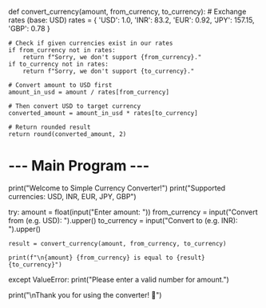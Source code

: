 
def convert_currency(amount, from_currency, to_currency):
    # Exchange rates (base: USD)
    rates = {
        'USD': 1.0,
        'INR': 83.2,
        'EUR': 0.92,
        'JPY': 157.15,
        'GBP': 0.78
    }

    # Check if given currencies exist in our rates
    if from_currency not in rates:
        return f"Sorry, we don't support {from_currency}."
    if to_currency not in rates:
        return f"Sorry, we don't support {to_currency}."

    # Convert amount to USD first
    amount_in_usd = amount / rates[from_currency]

    # Then convert USD to target currency
    converted_amount = amount_in_usd * rates[to_currency]

    # Return rounded result
    return round(converted_amount, 2)


# --- Main Program ---

print("Welcome to Simple Currency Converter!")
print("Supported currencies: USD, INR, EUR, JPY, GBP")

try:
    amount = float(input("Enter amount: "))
    from_currency = input("Convert from (e.g. USD): ").upper()
    to_currency = input("Convert to (e.g. INR): ").upper()

    result = convert_currency(amount, from_currency, to_currency)

    print(f"\n{amount} {from_currency} is equal to {result} {to_currency}")

except ValueError:
    print("Please enter a valid number for amount.")

print("\nThank you for using the converter! 🙂")
